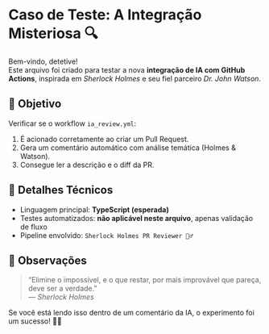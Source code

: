 # Caso de Teste: A Integração Misteriosa 🔍

Bem-vindo, detetive!  
Este arquivo foi criado para testar a nova **integração de IA com GitHub Actions**, inspirada em *Sherlock Holmes* e seu fiel parceiro *Dr. John Watson*.

## 🧩 Objetivo

Verificar se o workflow `ia_review.yml`:
1. É acionado corretamente ao criar um Pull Request.
2. Gera um comentário automático com análise temática (Holmes & Watson).
3. Consegue ler a descrição e o diff da PR.

## 🔬 Detalhes Técnicos

- Linguagem principal: **TypeScript (esperada)**  
- Testes automatizados: **não aplicável neste arquivo**, apenas validação de fluxo  
- Pipeline envolvido: `Sherlock Holmes PR Reviewer 🕵️‍♂️`

## 💭 Observações

> “Elimine o impossível, e o que restar, por mais improvável que pareça, deve ser a verdade.”  
> — *Sherlock Holmes*

Se você está lendo isso dentro de um comentário da IA, o experimento foi um sucesso! 🎩✨
